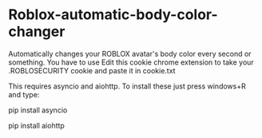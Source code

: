 # Roblox-automatic-body-color-changer
Automatically changes your ROBLOX avatar's body color every second or something.
You have to use Edit this cookie chrome extension to take your .ROBLOSECURITY cookie and paste it in cookie.txt



This requires asyncio and aiohttp. To install these just press windows+R and type:


pip install asyncio

pip install aiohttp
